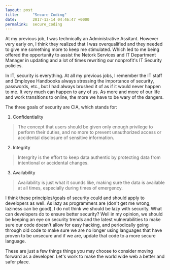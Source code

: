 ```yaml
---
layout: post
title:      "Secure Coding"
date:       2017-12-14 04:46:47 +0000
permalink:  secure_coding
---
```



At my previous job, I was technically an Administrative Assitant. However very early on, I think they realized that I was overqualified and they needed to give me something more to keep me stimulated. Which led to me being offered the opportunity to assist the Netork Services and IT Department Manager in updating and a lot of times rewriting our nonprofit's IT Security policies. 

In IT, security is everything. At all my previous jobs, I remember the IT staff and Employee Handbooks always stressing the importance of security, passwords, etc., but I had always brushed it of as if it would never happen to me. It very much can happen to any of us. As more and more of our life and work transitions to online, the more we have to be wary of the dangers. 

The three goals of security are CIA, which stands for: 

1. Confidentiality 
> The concept that users should be given only enough privilege to perform their duties, and no more to prevent unauthorized access or accidental disclosure of sensitive information.

2. Integrity
> Intergrity is the effort to keep data authentic by protecting data from intentional or accidental changes. 

3. Availability
> Availability is just what it sounds like, making sure the data is available at all times, especially during times of emergency.

I think these principles/goals of security could and should apply to developers as well. As lazy as programmers are (don't get me wrong, laziness can be good), I do not think we should be lazy with security. What can developers do to ensure better security? Well in my opinion, we should be keeping an eye on security trends and the latest vulnerabilities to make sure our code doesn't allow for easy hacking, and periodically going through old code to make sure we are no longer using languages that have proven to be unsecure and if we are, update that code to a more secure language. 

These are just a few things things you may choose to consider moving forward as a developer. Let's work to make the world wide web a better and safer place. 
